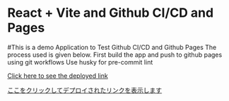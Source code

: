 # React + Vite and Github CI/CD and Pages

#This is a demo Application to Test Github CI/CD and Github Pages
The process used is given below.
First build the app and push to github pages using git workflows
Use husky for pre-commit lint

[Click here to see the deployed link](https://kazikhaledsaif.github.io/react-app-ci-cd-gitpages/)

[ここをクリックしてデプロイされたリンクを表示します](https://kazikhaledsaif.github.io/react-app-ci-cd-gitpages/)
